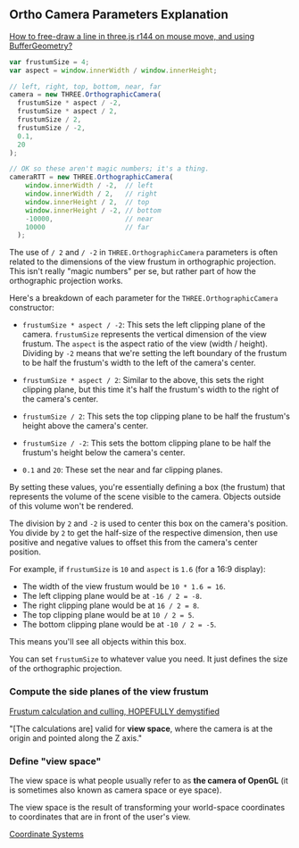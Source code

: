 ## Ortho Camera Parameters Explanation

[How to free-draw a line in three.js r144 on mouse move, and using BufferGeometry?](https://stackoverflow.com/questions/73705786/how-to-free-draw-a-line-in-three-js-r144-on-mouse-move-and-using-buffergeometry#73713583)

```js
var frustumSize = 4;
var aspect = window.innerWidth / window.innerHeight;

// left, right, top, bottom, near, far 
camera = new THREE.OrthographicCamera(
  frustumSize * aspect / -2, 
  frustumSize * aspect / 2, 
  frustumSize / 2, 
  frustumSize / -2, 
  0.1, 
  20
);
```

```js
// OK so these aren't magic numbers; it's a thing.
cameraRTT = new THREE.OrthographicCamera(
    window.innerWidth / -2,  // left
    window.innerWidth / 2,   // right
    window.innerHeight / 2,  // top
    window.innerHeight / -2, // bottom
    -10000,                  // near
    10000                    // far
  );
```

The use of `/ 2` and `/ -2` in `THREE.OrthographicCamera` parameters is often related to the dimensions of the view frustum in orthographic projection. This isn't really "magic numbers" per se, but rather part of how the orthographic projection works.

Here's a breakdown of each parameter for the `THREE.OrthographicCamera` constructor:

- `frustumSize * aspect / -2`: This sets the left clipping plane of the camera. `frustumSize` represents the vertical dimension of the view frustum. The `aspect` is the aspect ratio of the view (width / height). Dividing by `-2` means that we're setting the left boundary of the frustum to be half the frustum's width to the left of the camera's center.
  
- `frustumSize * aspect / 2`: Similar to the above, this sets the right clipping plane, but this time it's half the frustum's width to the right of the camera's center.

- `frustumSize / 2`: This sets the top clipping plane to be half the frustum's height above the camera's center.

- `frustumSize / -2`: This sets the bottom clipping plane to be half the frustum's height below the camera's center.

- `0.1` and `20`: These set the near and far clipping planes.

By setting these values, you're essentially defining a box (the frustum) that represents the volume of the scene visible to the camera. Objects outside of this volume won't be rendered.

The division by `2` and `-2` is used to center this box on the camera's position. You divide by `2` to get the half-size of the respective dimension, then use positive and negative values to offset this from the camera's center position.

For example, if `frustumSize` is `10` and `aspect` is `1.6` (for a 16:9 display):

- The width of the view frustum would be `10 * 1.6 = 16`.
- The left clipping plane would be at `-16 / 2 = -8`.
- The right clipping plane would be at `16 / 2 = 8`.
- The top clipping plane would be at `10 / 2 = 5`.
- The bottom clipping plane would be at `-10 / 2 = -5`.

This means you'll see all objects within this box.

You can set `frustumSize` to whatever value you need. It just defines the size of the orthographic projection.

### Compute the side planes of the view frustum

[Frustum calculation and culling, HOPEFULLY demystified](http://davidlively.com/programming/graphics/frustum-calculation-and-culling-hopefully-demystified/)

"[The calculations are] valid for **view space**, where the camera is at the origin and pointed along the Z axis."

### Define "view space"

The view space is what people usually refer to as **the camera of OpenGL** (it is sometimes also known as camera space or eye space).

The view space is the result of transforming your world-space coordinates to coordinates that are in front of the user's view.

[Coordinate Systems](https://learnopengl.com/Getting-started/Coordinate-Systems)

<br>
